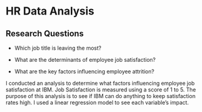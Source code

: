 # HR Data Analysis

## Research Questions
- Which job title is leaving the most?

- What are the determinants of employee job satisfaction?
- What are the key factors influencing employee attrition?


I conducted an analysis to determine what factors influencing employee job satisfaction at IBM. Job Satisfaction is measured using a score of 1 to 5. The purpose of this analysis is to see if IBM can do anything to keep satisfaction rates high. I used a linear regression model to see each variable’s impact. 


